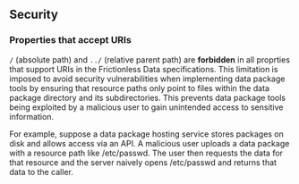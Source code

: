 ## Security

### Properties that accept URIs

`/` (absolute path) and `../` (relative parent path) are **forbidden** in all proprties that support URIs in the Frictionless Data specifications. This limitation is imposed to avoid security vulnerabilities when implementing data package tools by ensuring that resource paths only point to files within the data package directory and its subdirectories. This prevents data package tools being exploited by a malicious user to gain unintended access to sensitive information.

For example, suppose a data package hosting service stores packages on disk and allows access via an API. A malicious user uploads a data package with a resource path like /etc/passwd. The user then requests the data for that resource and the server naively opens /etc/passwd and returns that data to the caller.
